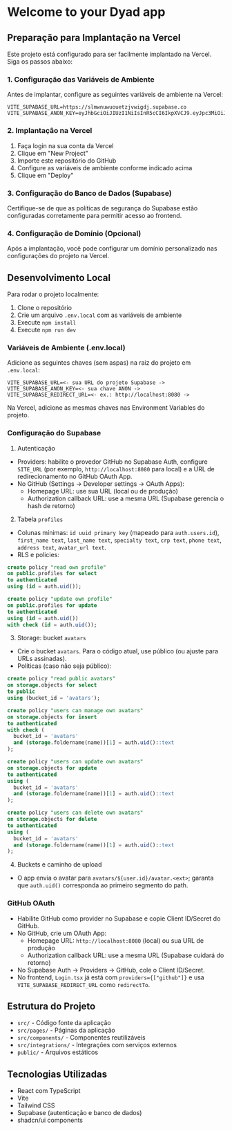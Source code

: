 # Welcome to your Dyad app

## Preparação para Implantação na Vercel

Este projeto está configurado para ser facilmente implantado na Vercel. Siga os passos abaixo:

### 1. Configuração das Variáveis de Ambiente

Antes de implantar, configure as seguintes variáveis de ambiente na Vercel:

```
VITE_SUPABASE_URL=https://slmwnuwuouetzjvwigdj.supabase.co
VITE_SUPABASE_ANON_KEY=eyJhbGciOiJIUzI1NiIsInR5cCI6IkpXVCJ9.eyJpc3MiOiJzdXBhYmFzZSIsInJlZiI6InNsbXdudXd1b3VldHpqdndpZ2RqIiwicm9sZSI6ImFub24iLCJpYXQiOjE3NTg2MzY5MzMsImV4cCI6MjA3NDIxMjkzM30.eMa9NdmOoY5kBpo69NN9Rzn3FfmpvI5Gv0XevxQxsdk
```

### 2. Implantação na Vercel

1. Faça login na sua conta da Vercel
2. Clique em "New Project"
3. Importe este repositório do GitHub
4. Configure as variáveis de ambiente conforme indicado acima
5. Clique em "Deploy"

### 3. Configuração do Banco de Dados (Supabase)

Certifique-se de que as políticas de segurança do Supabase estão configuradas corretamente para permitir acesso ao frontend.

### 4. Configuração de Domínio (Opcional)

Após a implantação, você pode configurar um domínio personalizado nas configurações do projeto na Vercel.

## Desenvolvimento Local

Para rodar o projeto localmente:

1. Clone o repositório
2. Crie um arquivo `.env.local` com as variáveis de ambiente
3. Execute `npm install`
4. Execute `npm run dev`

### Variáveis de Ambiente (.env.local)

Adicione as seguintes chaves (sem aspas) na raiz do projeto em `.env.local`:

```
VITE_SUPABASE_URL=<- sua URL do projeto Supabase ->
VITE_SUPABASE_ANON_KEY=<- sua chave ANON ->
VITE_SUPABASE_REDIRECT_URL=<- ex.: http://localhost:8080 ->
```

Na Vercel, adicione as mesmas chaves nas Environment Variables do projeto.

### Configuração do Supabase

1) Autenticação
- Providers: habilite o provedor GitHub no Supabase Auth, configure `SITE_URL` (por exemplo, `http://localhost:8080` para local) e a URL de redirecionamento no GitHub OAuth App.
- No GitHub (Settings → Developer settings → OAuth Apps):
  - Homepage URL: use sua URL (local ou de produção)
  - Authorization callback URL: use a mesma URL (Supabase gerencia o hash de retorno)

2) Tabela `profiles`
- Colunas mínimas: `id uuid primary key` (mapeado para `auth.users.id`), `first_name text`, `last_name text`, `specialty text`, `crp text`, `phone text`, `address text`, `avatar_url text`.
- RLS e policies:
```sql
create policy "read own profile"
on public.profiles for select
to authenticated
using (id = auth.uid());

create policy "update own profile"
on public.profiles for update
to authenticated
using (id = auth.uid())
with check (id = auth.uid());
```

3) Storage: bucket `avatars`
- Crie o bucket `avatars`. Para o código atual, use público (ou ajuste para URLs assinadas).
- Políticas (caso não seja público):
```sql
create policy "read public avatars"
on storage.objects for select
to public
using (bucket_id = 'avatars');

create policy "users can manage own avatars"
on storage.objects for insert
to authenticated
with check (
  bucket_id = 'avatars'
  and (storage.foldername(name))[1] = auth.uid()::text
);

create policy "users can update own avatars"
on storage.objects for update
to authenticated
using (
  bucket_id = 'avatars'
  and (storage.foldername(name))[1] = auth.uid()::text
);

create policy "users can delete own avatars"
on storage.objects for delete
to authenticated
using (
  bucket_id = 'avatars'
  and (storage.foldername(name))[1] = auth.uid()::text
);
```

4) Buckets e caminho de upload
- O app envia o avatar para `avatars/${user.id}/avatar.<ext>`; garanta que `auth.uid()` corresponda ao primeiro segmento do path.

### GitHub OAuth

- Habilite GitHub como provider no Supabase e copie Client ID/Secret do GitHub.
- No GitHub, crie um OAuth App:
  - Homepage URL: `http://localhost:8080` (local) ou sua URL de produção
  - Authorization callback URL: use a mesma URL (Supabase cuidará do retorno)
- No Supabase Auth → Providers → GitHub, cole o Client ID/Secret.
- No frontend, `Login.tsx` já está com `providers={["github"]}` e usa `VITE_SUPABASE_REDIRECT_URL` como `redirectTo`.

## Estrutura do Projeto

- `src/` - Código fonte da aplicação
- `src/pages/` - Páginas da aplicação
- `src/components/` - Componentes reutilizáveis
- `src/integrations/` - Integrações com serviços externos
- `public/` - Arquivos estáticos

## Tecnologias Utilizadas

- React com TypeScript
- Vite
- Tailwind CSS
- Supabase (autenticação e banco de dados)
- shadcn/ui components